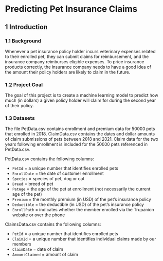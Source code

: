 # Predicting Pet Insurance Claims

## 1 Introduction

### 1.1 Background
Whenever a pet insurance policy holder incurs veterinary expenses related to their enrolled pet, they can submit claims for reimbursement, and the insurance company reimburses eligible expenses. To price insurance products correctly, the insurance company needs to have a good idea of the amount their policy holders are likely to claim in the future. 

### 1.2 Project Goal
The goal of this project is to create a machine learning model to predict how much (in dollars) a given policy holder will claim for during the second year of their policy. 

### 1.3 Datasets
The file PetData.csv contains enrollment and premium data for 50000 pets that enrolled in 2018. ClaimData.csv contains the dates and dollar amounts of claim submissions of pets between 2018 and 2021. Claim data for the two years following enrollment is included for the 50000 pets referenced in PetData.csv. 

PetData.csv contains the following columns:
* `PetId` = a unique number that identifies enrolled pets
* `EnrollDate` = the date of customer enrollment
* `Species` = species of pet, dog or cat
* `Breed` = breed of pet
* `PetAge` = the age of the pet at enrollment (not necessarily the current age of the pet)
* `Premium` = the monthly premium (in USD) of the pet’s insurance policy
* `Deductible` = the deductible (in USD) of the pet’s insurance policy 
* `EnrollPath` = indicates whether the member enrolled via the Trupanion website or over the phone

ClaimsData.csv contains the following columns:
* `PetId` = a unique number that identifies enrolled pets
* `ClaimId` = a unique number that identifies individual claims made by our members
* `ClaimDate` = date of claim
* `AmountClaimed` = amount of claim

